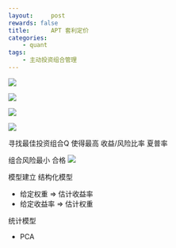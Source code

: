 ```yaml
---
layout:     post
rewards: false
title:      APT 套利定价
categories:
    - quant
tags:
    - 主动投资组合管理
---
```

![](https://tva2.sinaimg.cn/large/0069RVTdgy1fva0wlnb1sj31ju0tqgo2.jpg)


![](https://tva4.sinaimg.cn/large/0069RVTdgy1fva0wogssqj31i60ckmyo.jpg)

![](https://tva3.sinaimg.cn/large/0069RVTdgy1fva14aidc7j31j008mmxz.jpg)


![](https://tva4.sinaimg.cn/large/0069RVTdgy1fva14g68d5j31ko170wi9.jpg)

寻找最佳投资组合Q 使得最高 收益/风险比率 夏普率  

组合风险最小 合格
![](https://tva2.sinaimg.cn/large/0069RVTdgy1fva14jnpjqj31j80dwwfs.jpg)

模型建立
结构化模型
- 给定权重 => 估计收益率
- 给定收益率 => 估计权重

统计模型
- PCA


